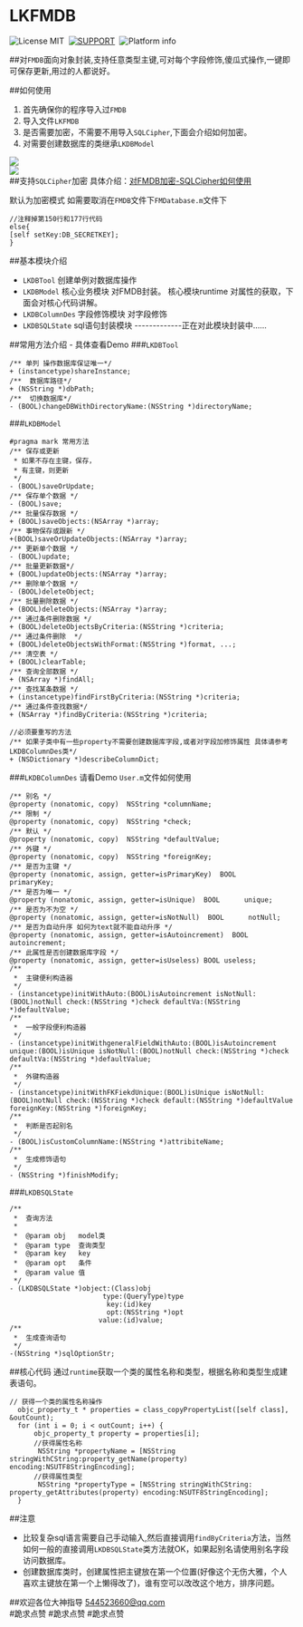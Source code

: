 # LKFMDB
![License MIT](https://go-shields.herokuapp.com/license-MIT-blue.png)&nbsp;
[![SUPPORT](https://img.shields.io/badge/support-iOS%207%2B%20-blue.svg?style=flat)](https://en.wikipedia.org/wiki/IOS_7)&nbsp;
![Platform info](http://img.shields.io/cocoapods/p/YTKKeyValueStore.svg?style=flat)


##对`FMDB`面向对象封装,支持任意类型主键,可对每个字段修饰,傻瓜式操作,一键即可保存更新,用过的人都说好。

##如何使用
1. 首先确保你的程序导入过`FMDB`
2. 导入文件`LKFMDB`
3. 是否需要加密，不需要不用导入`SQLCipher`,下面会介绍如何加密。
4. 对需要创建数据库的类继承`LKDBModel`

<img src="https://raw.github.com/544523660/LKFMDB/master/fmdb.png"><br/>
<img src="https://raw.github.com/544523660/LKFMDB/master/vc.png"><br/>
##支持`SQLCipher`加密 
具体介绍：[对FMDB加密-SQLCipher如何使用](http://www.jianshu.com/p/bd7845062cc8)

默认为加密模式
如需要取消在`FMDB`文件下`FMDatabase.m`文件下
```objc
//注释掉第150行和177行代码
else{
[self setKey:DB_SECRETKEY];
}
```

##基本模块介绍
- `LKDBTool` 创建单例对数据库操作
- `LKDBModel` 核心业务模块 对FMDB封装。 核心模块runtime 对属性的获取，下面会对核心代码讲解。
- `LKDBColumnDes` 字段修饰模块 对字段修饰
- `LKDBSQLState` sql语句封装模块 -------------正在对此模块封装中......

##常用方法介绍 - 具体查看Demo 
###`LKDBTool`
```objc
/** 单列 操作数据库保证唯一*/
+ (instancetype)shareInstance;
/**  数据库路径*/
+ (NSString *)dbPath;
/**  切换数据库*/
- (BOOL)changeDBWithDirectoryName:(NSString *)directoryName;
```


###`LKDBModel`
```objc
#pragma mark 常用方法
/** 保存或更新
 * 如果不存在主键，保存，
 * 有主键，则更新
 */
- (BOOL)saveOrUpdate;
/** 保存单个数据 */
- (BOOL)save;
/** 批量保存数据 */
+ (BOOL)saveObjects:(NSArray *)array;
/** 事物保存或跟新 */
+(BOOL)saveOrUpdateObjects:(NSArray *)array;
/** 更新单个数据 */
- (BOOL)update;
/** 批量更新数据*/
+ (BOOL)updateObjects:(NSArray *)array;
/** 删除单个数据 */
- (BOOL)deleteObject;
/** 批量删除数据 */
+ (BOOL)deleteObjects:(NSArray *)array;
/** 通过条件删除数据 */
+ (BOOL)deleteObjectsByCriteria:(NSString *)criteria;
/** 通过条件删除  */
+ (BOOL)deleteObjectsWithFormat:(NSString *)format, ...;
/** 清空表 */
+ (BOOL)clearTable;
/** 查询全部数据 */
+ (NSArray *)findAll;
/** 查找某条数据 */
+ (instancetype)findFirstByCriteria:(NSString *)criteria;
/** 通过条件查找数据*/
+ (NSArray *)findByCriteria:(NSString *)criteria;

//必须要重写的方法
/** 如果子类中有一些property不需要创建数据库字段,或者对字段加修饰属性 具体请参考LKDBColumnDes类*/
+ (NSDictionary *)describeColumnDict;
```

###`LKDBColumnDes`
请看Demo `User.m`文件如何使用
```objc
/** 别名 */
@property (nonatomic, copy)  NSString *columnName;
/** 限制 */
@property (nonatomic, copy)  NSString *check;
/** 默认 */
@property (nonatomic, copy)  NSString *defaultValue;
/** 外键 */
@property (nonatomic, copy)  NSString *foreignKey;
/** 是否为主键 */
@property (nonatomic, assign, getter=isPrimaryKey)  BOOL      primaryKey;
/** 是否为唯一 */
@property (nonatomic, assign, getter=isUnique)  BOOL      unique;
/** 是否为不为空 */
@property (nonatomic, assign, getter=isNotNull)  BOOL      notNull;
/** 是否为自动升序 如何为text就不能自动升序 */
@property (nonatomic, assign, getter=isAutoincrement)  BOOL      autoincrement;
/** 此属性是否创建数据库字段 */
@property (nonatomic, assign, getter=isUseless) BOOL useless;
/**
 *  主键便利构造器
 */
- (instancetype)initWithAuto:(BOOL)isAutoincrement isNotNull:(BOOL)notNull check:(NSString *)check defaultVa:(NSString *)defaultValue;
/**
 *  一般字段便利构造器
 */
- (instancetype)initWithgeneralFieldWithAuto:(BOOL)isAutoincrement  unique:(BOOL)isUnique isNotNull:(BOOL)notNull check:(NSString *)check defaultVa:(NSString *)defaultValue;
/**
 *  外键构造器
 */
- (instancetype)initWithFKFiekdUnique:(BOOL)isUnique isNotNull:(BOOL)notNull check:(NSString *)check default:(NSString *)defaultValue foreignKey:(NSString *)foreignKey;
/**
 *  判断是否起别名
 */
- (BOOL)isCustomColumnName:(NSString *)attribiteName;
/**
 *  生成修饰语句
 */
- (NSString *)finishModify;
```

###`LKDBSQLState`
```objc
/**
 *  查询方法
 *
 *  @param obj   model类
 *  @param type  查询类型
 *  @param key   key
 *  @param opt   条件
 *  @param value 值
 */
- (LKDBSQLState *)object:(Class)obj
                       type:(QueryType)type
                        key:(id)key
                        opt:(NSString *)opt
                      value:(id)value;
/**
 *  生成查询语句
 */
-(NSString *)sqlOptionStr;
```

##核心代码
通过`runtime`获取一个类的属性名称和类型，根据名称和类型生成建表语句。
```objc
// 获得一个类的属性名称操作
  objc_property_t * properties = class_copyPropertyList([self class], &outCount);
  for (int i = 0; i < outCount; i++) {
      objc_property_t property = properties[i];
      //获得属性名称
       NSString *propertyName = [NSString stringWithCString:property_getName(property) encoding:NSUTF8StringEncoding];
      //获得属性类型
       NSString *propertyType = [NSString stringWithCString: property_getAttributes(property) encoding:NSUTF8StringEncoding];
  }

```
##注意
- 比较复杂sql语言需要自己手动输入,然后直接调用`findByCriteria`方法，当然如何一般的直接调用`LKDBSQLState`类方法就OK，如果起别名请使用别名字段访问数据库。
- 创建数据库类时，创建属性把主键放在第一个位置(好像这个无伤大雅，个人喜欢主键放在第一个上懒得改了)，谁有空可以改改这个地方，排序问题。



##欢迎各位大神指导    544523660@qq.com   
#跪求点赞
#跪求点赞
#跪求点赞
